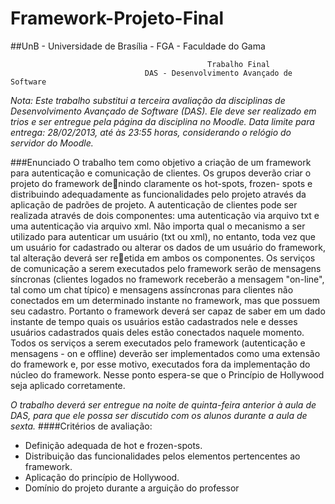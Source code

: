 Framework-Projeto-Final
=======================

##UnB - Universidade de Brasília - FGA - Faculdade do Gama

                                                Trabalho Final
                                  DAS - Desenvolvimento Avançado de Software
                                  
*Nota: Este trabalho substitui a terceira avaliação da disciplinas de Desenvolvimento Avançado de
Software (DAS). Ele deve ser realizado em trios e ser entregue pela página da disciplina no Moodle.
Data limite para entrega: 28/02/2013, até às 23:55 horas, considerando o relógio do servidor do Moodle.*
                                  
                                                                                              
###Enunciado
   O trabalho tem como objetivo a criação de um framework para autenticação e comunicação de
clientes. Os grupos deverão criar o projeto do framework denindo claramente os hot-spots, frozen-
spots e distribuindo adequadamente as funcionalidades pelo projeto através da aplicação de padrões
de projeto.
   A autenticação de clientes pode ser realizada através de dois componentes: uma autenticação via
arquivo txt e uma autenticação via arquivo xml. Não importa qual o mecanismo a ser utilizado para
autenticar um usuário (txt ou xml), no entanto, toda vez que um usuário for cadastrado ou alterar os
dados de um usuário do framework, tal alteração deverá ser reetida em ambos os componentes.
   Os serviços de comunicação a serem executados pelo framework serão de mensagens síncronas
(clientes logados no framework receberão a mensagem "on-line", tal como um chat típico) e mensagens
assíncronas para clientes não conectados em um determinado instante no framework, mas que possuem
seu cadastro. Portanto o framework deverá ser capaz de saber em um dado instante de tempo quais
os usuários estão cadastrados nele e desses usuários cadastrados quais deles estão conectados naquele
momento.
   Todos os serviços a serem executados pelo framework (autenticação e mensagens - on e offline)
deverão ser implementados como uma extensão do framework e, por esse motivo, executados fora da
implementação do núcleo do framework. Nesse ponto espera-se que o Princípio de Hollywood seja
aplicado corretamente.

*O trabalho deverá ser entregue na noite de quinta-feira anterior à aula de DAS, para que ele possa
ser discutido com os alunos durante a aula de sexta.*
####Critérios de avaliação:
* Definição adequada de hot e frozen-spots.
* Distribuição das funcionalidades pelos elementos pertencentes ao framework.
* Aplicação do princípio de Hollywood.
* Domínio do projeto durante a arguição do professor
